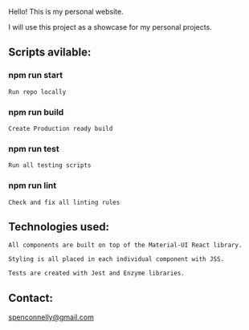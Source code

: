 Hello! This is my personal website.

I will use this project as a showcase for my personal projects.

## Scripts avilable:

### npm run start
    Run repo locally
### npm run build
    Create Production ready build
### npm run test
    Run all testing scripts
### npm run lint
    Check and fix all linting rules

## Technologies used:

    All components are built on top of the Material-UI React library.

    Styling is all placed in each individual component with JSS.

    Tests are created with Jest and Enzyme libraries.


## Contact:

spenconnelly@gmail.com
